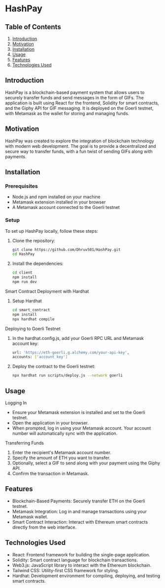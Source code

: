 # HashPay

## Table of Contents
1. [Introduction](#introduction)
2. [Motivation](#motivation)
3. [Installation](#installation)
4. [Usage](#usage)
5. [Features](#features)
6. [Technologies Used](#technologies-used)


## Introduction
HashPay is a blockchain-based payment system that allows users to securely transfer funds and send messages in the form of GIFs. The application is built using React for the frontend, Solidity for smart contracts, and the Giphy API for GIF messaging. It is deployed on the Goerli testnet, with Metamask as the wallet for storing and managing funds.

## Motivation
HashPay was created to explore the integration of blockchain technology with modern web development. The goal is to provide a decentralized and secure way to transfer funds, with a fun twist of sending GIFs along with payments.

## Installation

### Prerequisites
- Node.js and npm installed on your machine
- Metamask extension installed in your browser
- A Metamask account connected to the Goerli testnet

### Setup
To set up HashPay locally, follow these steps:

1. Clone the repository:
   ```bash
   git clone https://github.com/Dhruv501/HashPay.git
   cd HashPay
2. Install the dependencies:
   ```bash
   cd client
   npm install
   npm run dev
   
Smart Contract Deployment with Hardhat

1. Setup Hardhat
   ```bash
   cd smart_contract
   npm install
   npx hardhat compile
Deploying to Goerli Testnet

1. In the hardhat.config.js, add your Goerli RPC URL and Metamask account key:
    ```bash
    url: 'https://eth-goerli.g.alchemy.com/your-api-key',
    accounts: ['account key']
2. Deploy the contract to the Goerli testnet:
    ```bash
    npx hardhat run scripts/deploy.js --network goerli

## Usage
Logging In
- Ensure your Metamask extension is installed and set to the Goerli testnet.
- Open the application in your browser.
- When prompted, log in using your Metamask account. Your account number will automatically sync with the application.

Transferring Funds
1. Enter the recipient's Metamask account number.
2. Specify the amount of ETH you want to transfer.
3. Optionally, select a GIF to send along with your payment using the Giphy API.
4. Confirm the transaction in Metamask.

## Features
- Blockchain-Based Payments: Securely transfer ETH on the Goerli testnet.
- Metamask Integration: Log in and manage transactions using your Metamask wallet.
- Smart Contract Interaction: Interact with Ethereum smart contracts directly from the web interface.

## Technologies Used
- React: Frontend framework for building the single-page application.
- Solidity: Smart contract language for blockchain transactions.
- Web3.js: JavaScript library to interact with the Ethereum blockchain.
- Tailwind CSS: Utility-first CSS framework for styling.
- Hardhat: Development environment for compiling, deploying, and testing smart contracts.



   

